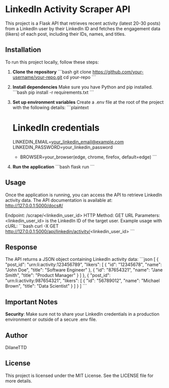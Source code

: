 # LinkedIn Activity Scraper API

This project is a Flask API that retrieves recent activity (latest 20-30 posts) from a LinkedIn user by their LinkedIn ID and fetches the engagement data (likers) of each post, including their IDs, names, and titles.

## Installation

To run this project locally, follow these steps:

1. **Clone the repository**
   \```bash
   git clone https://github.com/your-username/your-repo.git
   cd your-repo
   \```

2. **Install dependencies**
   Make sure you have Python and pip installed.
   \```bash
   pip install -r requirements.txt
   \```

3. **Set up environment variables**
   Create a .env file at the root of the project with the following details:
   \```plaintext

   # LinkedIn credentials

   LINKEDIN_EMAIL=your_linkedin_email@example.com
   LINKEDIN_PASSWORD=your_linkedin_password

   - BROWSER=your_browser(edge, chrome, firefox, default=edge)
     \```

4. **Run the application**
   \```bash
   flask run
   \```

## Usage

Once the application is running, you can access the API to retrieve LinkedIn activity data. The API documentation is available at: http://127.0.0.1:5000/docs#/

Endpoint: /scrape/<linkedin_user_id>
HTTP Method: GET
URL Parameters: <linkedin_user_id> is the LinkedIn ID of the target user.
Example usage with cURL:
\```bash
curl -X GET http://127.0.0.1:5000/api/linkedin/activity/<linkedin_user_id>
\```

## Response

The API returns a JSON object containing LinkedIn activity data:
\```json
[
{
"post_id": "urn:li:activity:123456789",
"likers": [
{
"id": "12345678",
"name": "John Doe",
"title": "Software Engineer"
},
{
"id": "87654321",
"name": "Jane Smith",
"title": "Product Manager"
}
]
},
{
"post_id": "urn:li:activity:987654321",
"likers": [
{
"id": "56789012",
"name": "Michael Brown",
"title": "Data Scientist"
}
]
}
]
\```

## Important Notes

**Security**: Make sure not to share your LinkedIn credentials in a production environment or outside of a secure .env file.

## Author

DilaneTTD

## License

This project is licensed under the MIT License. See the LICENSE file for more details.
